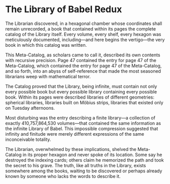 # The Library of Babel Redux

The Librarian discovered, in a hexagonal chamber whose coordinates shall remain unrecorded, a book that contained within its pages the complete catalog of the Library itself. Every volume, every shelf, every hexagon was meticulously documented, including—and here begins the vertigo—the very book in which this catalog was written.

This Meta-Catalog, as scholars came to call it, described its own contents with recursive precision. Page 47 contained the entry for page 47 of the Meta-Catalog, which contained the entry for page 47 of the Meta-Catalog, and so forth, into an abyss of self-reference that made the most seasoned librarians weep with mathematical terror.

The Catalog proved that the Library, being infinite, must contain not only every possible book but every possible library containing every possible book. Within its pages were described libraries of different geometries: spherical libraries, libraries built on Möbius strips, libraries that existed only on Tuesday afternoons.

Most disturbing was the entry describing a finite library—a collection of exactly 410,757,864,530 volumes—that contained the same information as the infinite Library of Babel. This impossible compression suggested that infinity and finitude were merely different expressions of the same inconceivable totality.

The Librarian, overwhelmed by these implications, shelved the Meta-Catalog in its proper hexagon and never spoke of its location. Some say he destroyed the indexing cards; others claim he memorized the path and took the secret to his grave. The truth, like all truths in the Library, exists somewhere among the books, waiting to be discovered or perhaps already known by someone who lacks the words to describe it.